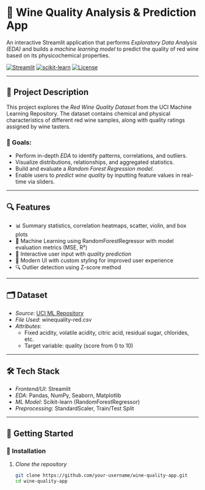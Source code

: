 # 🍷 Wine Quality Analysis & Prediction App

An interactive Streamlit application that performs *Exploratory Data Analysis (EDA)* and builds a *machine learning model* to predict the quality of red wine based on its physicochemical properties.

[![Streamlit](https://img.shields.io/badge/Powered%20by-Streamlit-%23FF4B4B?logo=streamlit)](https://streamlit.io/)
[![scikit-learn](https://img.shields.io/badge/Machine%20Learning-scikit--learn-%23F7931E?logo=scikitlearn)](https://scikit-learn.org/)
[![License](https://img.shields.io/badge/license-MIT-blue.svg)](LICENSE)

---

## 📌 Project Description

This project explores the *Red Wine Quality Dataset* from the UCI Machine Learning Repository. The dataset contains chemical and physical characteristics of different red wine samples, along with quality ratings assigned by wine tasters.

### 🎯 Goals:
- Perform in-depth *EDA* to identify patterns, correlations, and outliers.
- Visualize distributions, relationships, and aggregated statistics.
- Build and evaluate a *Random Forest Regression model*.
- Enable users to *predict wine quality* by inputting feature values in real-time via sliders.

---

## 🔍 Features

- 📊 Summary statistics, correlation heatmaps, scatter, violin, and box plots
- 🧠 Machine Learning using RandomForestRegressor with model evaluation metrics (MSE, R²)
- 🚀 Interactive user input with *quality prediction*
- 🎨 Modern UI with custom styling for improved user experience
- 🔍 Outlier detection using Z-score method

---

## 🗂 Dataset

- *Source*: [UCI ML Repository](https://archive.ics.uci.edu/ml/datasets/wine+quality)
- *File Used*: winequality-red.csv
- *Attributes*:
  - Fixed acidity, volatile acidity, citric acid, residual sugar, chlorides, etc.
  - Target variable: quality (score from 0 to 10)

---

## 🛠 Tech Stack

- *Frontend/UI*: Streamlit
- *EDA*: Pandas, NumPy, Seaborn, Matplotlib
- *ML Model*: Scikit-learn (RandomForestRegressor)
- *Preprocessing*: StandardScaler, Train/Test Split

---

## 🚀 Getting Started

### 🔧 Installation

1. *Clone the repository*
   ```bash
   git clone https://github.com/your-username/wine-quality-app.git
   cd wine-quality-app
